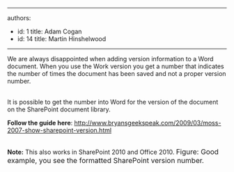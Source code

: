 

---
authors:
  - id: 1
    title: Adam Cogan
  - id: 14
    title: Martin Hinshelwood
---




<span class='intro'> We are always disappointed when adding version information to a Word document. When you use the Work version you get a number that indicates the number of times the document has been saved and not a proper version number.
<div><br>
It is possible to get the number into Word for the version of the document on the SharePoint document library.
</div>
 </span>

  <strong>Follow the guide here</strong>&#58; <a href="http&#58;//www.bryansgeekspeak.com/2009/03/moss-2007-show-sharepoint-version.html" target="_blank">http&#58;//www.bryansgeekspeak.com/2009/03/moss-2007-show-sharepoint-version.html</a><br>
<br>
<div><strong>Note&#58;</strong> This also works in SharePoint 2010 and Office 2010. <img alt="" class="ms-rteCustom-ImageArea" src="/SoftwareDevelopment/RulesToBetterSharePoint/PublishingImages/VersionInWord.jpg" /><font class="ms-rteCustom-FigureGood" size="+0">Figure&#58; Good example, you see the formatted SharePoint version number.<br>
</font>
</div>



